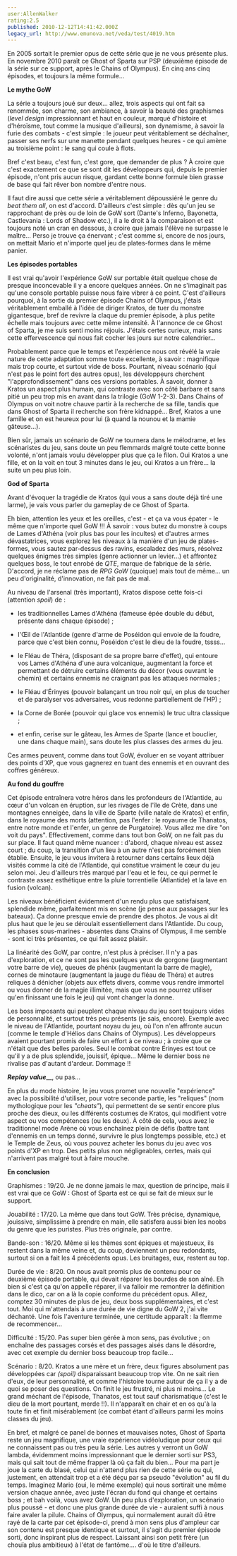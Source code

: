 ```yaml
---
user:AllenWalker
rating:2.5
published: 2010-12-12T14:41:42.000Z
legacy_url: http://www.emunova.net/veda/test/4019.htm
---
```

En 2005 sortait le premier opus de cette série que je ne vous présente plus. En novembre 2010 paraît ce Ghost of Sparta sur PSP (deuxième épisode de la série sur ce support, après le Chains of Olympus). En cinq ans cinq épisodes, et toujours la même formule...  

  

  

**Le mythe GoW**  

  

  

La série a toujours joué sur deux... allez, trois aspects qui ont fait sa renommée, son charme, son ambiance, à savoir la beauté des graphismes (_level design_ impressionnant et haut en couleur, marqué d'histoire et d'héroïsme, tout comme la musique d'ailleurs), son dynamisme, à savoir la furie des combats - c'est simple : le joueur peut véritablement se déchaîner, passer ses nerfs sur une manette pendant quelques heures - ce qui amène au troisième point : le sang qui coule à flots.   

Bref c'est beau, c'est fun, c'est gore, que demander de plus ? À croire que c'est exactement ce que se sont dit les développeurs qui, depuis le premier épisode, n'ont pris aucun risque, gardant cette bonne formule bien grasse de base qui fait rêver bon nombre d'entre nous.  

  

Il faut dire aussi que cette série a véritablement dépoussiéré le genre du _beat them all_, on est d'accord. D'ailleurs c'est simple : dès qu'un jeu se rapprochant de près ou de loin de GoW sort (Dante's Inferno, Bayonetta, Castlevania : Lords of Shadow etc.), il a le droit à la comparaison et est toujours noté un cran en dessous, à croire que jamais l'élève ne surpasse le maître... Perso je trouve ça énervant ; c'est comme si, encore de nos jours, on mettait Mario et n'importe quel jeu de plates-formes dans le même panier.  

  

  

**Les épisodes portables**  

  

  

Il est vrai qu'avoir l'expérience GoW sur portable était quelque chose de presque inconcevable il y a encore quelques années. On ne s'imaginait pas qu'une console portable puisse nous faire vibrer à ce point. C'est d'ailleurs pourquoi, à la sortie du premier épisode Chains of Olympus, j'étais véritablement emballé à l'idée de diriger Kratos, de tuer du monstre gigantesque, bref de revivre la claque du premier épisode, à plus petite échelle mais toujours avec cette même intensité. À l'annonce de ce Ghost of Sparta, je me suis senti moins réjouis. J'étais certes curieux, mais sans cette effervescence qui nous fait cocher les jours sur notre calendrier...  

  

Probablement parce que le temps et l'expérience nous ont révélé la vraie nature de cette adaptation somme toute excellente, à savoir : magnifique mais trop courte, et surtout vide de boss. Pourtant, niveau scénario (qui n'est pas le point fort des autres opus), les développeurs cherchent "l'approfondissement" dans ces versions portables. À savoir, donner à Kratos un aspect plus humain, qui contraste avec son côté barbare et sans pitié un peu trop mis en avant dans la trilogie (GoW 1-2-3). Dans Chains of Olympus on voit notre chauve partir à la recherche de sa fille, tandis que dans Ghost of Sparta il recherche son frère kidnappé... Bref, Kratos a une famille et on est heureux pour lui (à quand la nounou et la mamie gâteuse...).  

Bien sûr, jamais un scénario de GoW ne tournera dans le mélodrame, et les scénaristes du jeu, sans doute un peu flemmards malgré toute cette bonne volonté, n'ont jamais voulu développer plus que ça le filon. Oui Kratos a une fille, et on la voit en tout 3 minutes dans le jeu, oui Kratos a un frère... la suite un peu plus loin.  

  

  

**God of Sparta**  

  

  

Avant d'évoquer la tragédie de Kratos (qui vous a sans doute déjà tiré une larme), je vais vous parler du gameplay de ce Ghost of Sparta.  

Eh bien, attention les yeux et les oreilles, c'est - et ça va vous épater - le même que n'importe quel GoW !!! À savoir : vous butez du monstre à coups de Lames d'Athéna (voir plus bas pour les incultes) et d'autres armes dévastatrices, vous explorez les niveaux à la manière d'un jeu de plates-formes, vous sautez par-dessus des ravins, escaladez des murs, résolvez quelques énigmes très simples (genre actionner un levier...) et affrontez quelques boss, le tout enrobé de _QTE_, marque de fabrique de la série. D'accord, je ne réclame pas de _RPG GoW_ (quoique) mais tout de même... un peu d'originalité, d'innovation, ne fait pas de mal.  

  

Au niveau de l'arsenal (très important), Kratos dispose cette fois-ci (attention _spoil_) de :  

- les traditionnelles Lames d'Athéna (fameuse épée double du début, présente dans chaque épisode) ;  

- l'Œil de l'Atlantide (genre d'arme de Poséidon qui envoie de la foudre, parce que c'est bien connu, Poséidon c'est le dieu de la foudre, tssss...  

- le Fléau de Théra, (disposant de sa propre barre d'effet), qui entoure vos Lames d'Athéna d'une aura volcanique, augmentant la force et permettant de détruire certains éléments du décor (vous ouvrant le chemin) et certains ennemis ne craignant pas les attaques normales ;  

- le Fléau d'Érinyes (pouvoir balançant un trou noir qui, en plus de toucher et de paralyser vos adversaires, vous redonne partiellement de l'HP) ;  

- la Corne de Borée (pouvoir qui glace vos ennemis) le truc ultra classique ;  

- et enfin, cerise sur le gâteau, les Armes de Sparte (lance et bouclier, une dans chaque main), sans doute les plus classes des armes du jeu.  

  

Ces armes peuvent, comme dans tout GoW, évoluer en se voyant attribuer des points d'XP, que vous gagnerez en tuant des ennemis et en ouvrant des coffres généreux.  

  

  

**Au fond du gouffre**  

  

  

Cet épisode entraînera votre héros dans les profondeurs de l'Atlantide, au cœur d'un volcan en éruption, sur les rivages de l'île de Crète, dans une montagnes enneigée, dans la ville de Sparte (ville natale de Kratos) et enfin, dans le royaume des morts (attention, pas l'enfer : le royaume de Thanatos, entre notre monde et l'enfer, un genre de Purgatoire). Vous allez me dire "on voit du pays". Effectivement, comme dans tout bon GoW, on ne fait pas du sur place. Il faut quand même nuancer : d'abord, chaque niveau est assez court ; du coup, la transition d'un lieu à un autre n'est pas forcément bien établie. Ensuite, le jeu vous invitera à retourner dans certains lieux déjà visités comme la cité de l'Atlantide, qui constitue vraiment le cœur du jeu selon moi. Jeu d'ailleurs très marqué par l'eau et le feu, ce qui permet le contraste assez esthétique entre la pluie torrentielle (Atlantide) et la lave en fusion (volcan).  

  

Les niveaux bénéficient évidemment d'un rendu plus que satisfaisant, splendide même, parfaitement mis en scène (je pense aux passages sur les bateaux). Ça donne presque envie de prendre des photos. Je vous ai dit plus haut que le jeu se déroulait essentiellement dans l'Atlantide. Du coup, les phases sous-marines - absentes dans Chains of Olympus, il me semble - sont ici très présentes, ce qui fait assez plaisir.  

La linéarité des GoW, par contre, n'est plus à préciser. Il n'y a pas d'exploration, et ce ne sont pas les quelques yeux de gorgone (augmentant votre barre de vie), queues de phénix (augmentant la barre de magie), cornes de minotaure (augmentant la jauge du fléau de Théra) et autres reliques à dénicher (objets aux effets divers, comme vous rendre immortel ou vous donner de la magie illimitée, mais que vous ne pourrez utiliser qu'en finissant une fois le jeu) qui vont changer la donne.  

  

Les boss imposants qui peuplent chaque niveau du jeu sont toujours vides de personnalité, et surtout très peu présents (je sais, encore). Exemple avec le niveau de l'Atlantide, pourtant noyau du jeu, où l'on n'en affronte aucun (comme le temple d'Hélios dans Chains of Olympus). Les développeurs avaient pourtant promis de faire un effort à ce niveau ; à croire que ce n'était que des belles paroles. Seul le combat contre Erinyes est tout ce qu'il y a de plus splendide, jouissif, épique... Même le dernier boss ne rivalise pas d'autant d'ardeur. Dommage !!  

  

**_Replay value_**__, ou pas...  

  

En plus du mode histoire, le jeu vous promet une nouvelle "expérience" avec la possibilité d'utiliser, pour votre seconde partie, les "reliques" (nom mythologique pour les _"cheats"_), qui permettent de se sentir encore plus proche des dieux, ou les différents costumes de Kratos, qui modifient votre aspect ou vos compétences (ou les deux). À côté de cela, vous avez le traditionnel mode Arène où vous enchaînez plein de défis (battre tant d'ennemis en un temps donné, survivre le plus longtemps possible, etc.) et le Temple de Zeus, où vous pouvez acheter les bonus du jeu avec vos points d'XP en trop. Des petits plus non négligeables, certes, mais qui n'arrivent pas malgré tout à faire mouche.  

  

  

**En conclusion**  

  

Graphismes : 19/20\. Je ne donne jamais le max, question de principe, mais il est vrai que ce GoW : Ghost of Sparta est ce qui se fait de mieux sur le support.  

  

Jouabilité : 17/20\. La même que dans tout GoW. Très précise, dynamique, jouissive, simplissime à prendre en main, elle satisfera aussi bien les noobs du genre que les puristes. Plus très originale, par contre.  

  

Bande-son : 16/20\. Même si les thèmes sont épiques et majestueux, ils restent dans la même veine et, du coup, deviennent un peu redondants, surtout si on a fait les 4 précédents opus. Les bruitages, eux, restent au top.  

  

Durée de vie : 8/20\. On nous avait promis plus de contenu pour ce deuxième épisode portable, qui devait réparer les bourdes de son aîné. Eh bien si c'est ça qu'on appelle réparer, il va falloir me remontrer la définition dans le dico, car on a là la copie conforme du précédent opus. Allez, comptez 30 minutes de plus de jeu, deux boss supplémentaires, et c'est tout. Moi qui m'attendais à une durée de vie digne du GoW 2, j'ai vite déchanté. Une fois l'aventure terminée, une certitude apparaît : la flemme de recommencer...  

  

Difficulté : 15/20\. Pas super bien gérée à mon sens, pas évolutive ; on enchaîne des passages corsés et des passages aisés dans le désordre, avec cet exemple du dernier boss beaucoup trop facile...  

  

Scénario : 8/20\. Kratos a une mère et un frère, deux figures absolument pas développées car _(spoil)_ disparaissant beaucoup trop vite. On ne sait rien d'eux, de leur personnalité, et comme l'histoire tourne autour de ça il y a de quoi se poser des questions. On finit le jeu frustré, ni plus ni moins... Le grand méchant de l'épisode, Thanatos, est tout sauf charismatique (c'est le dieu de la mort pourtant, merde !!). Il n'apparaît en chair et en os qu'à la toute fin et finit misérablement (ce combat étant d'ailleurs parmi les moins classes du jeu).  

  

  

En bref, et malgré ce panel de bonnes et mauvaises notes, Ghost of Sparta reste un jeu magnifique, une vraie expérience vidéoludique pour ceux qui ne connaissent pas ou très peu la série. Les autres y verront un GoW lambda, évidemment moins impressionnant que le dernier sorti sur PS3, mais qui sait tout de même frapper là où ça fait du bien... Pour ma part je joue la carte du blasé, celui qui n'attend plus rien de cette série ou qui, justement, en attendait trop et a été déçu par sa pseudo "évolution" au fil du temps. Imaginez Mario (oui, le même exemple) qui nous sortirait une même version chaque année, avec juste l'écran du fond qui change et certains boss ; et bah voilà, vous avez GoW. Un peu plus d'exploration, un scénario plus poussé - et donc une plus grande durée de vie - auraient suffi à nous faire avaler la pilule. Chains of Olympus, qui normalement aurait dû être rayé de la carte par cet épisode-ci, prend à mon sens plus d'ampleur car son contenu est presque identique et surtout, il s'agit du premier épisode sorti, donc inspirant plus de respect. Laissant ainsi son petit frère (un chouïa plus ambitieux) à l'état de fantôme.... d'où le titre d'ailleurs.